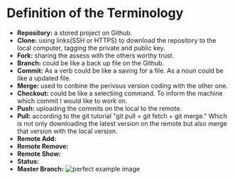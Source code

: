 # Definition of the Terminology
* **Repository:** a stored project on Github.
* **Clone:** using links(SSH or HTTPS) to download the repository to the local computer, tagging the private and public key.
* **Fork:** sharing the assess with the others worthy trust.
* **Branch:** could be like a back up file on the Github.
* **Commit:** As a verb could be like a saving for a file. As a noun could be like a updated file. 
* **Merge:** used to conbine the perivous version coding with the other one.
* **Checkout:** could be like a selectiing command. To inform the machine which commit I would like to work on.
* **Push:** uploading the commits on the local to the remote.
* **Pull:** according to the git tutorial "git pull = git fetch + git merge." Which is not only downloading the latest version on the                    remote but also merge that version with the local version.
* **Remote Add:** 
* **Remote Remove:** 
* **Remote Show:**
* **Status:**
* **Master Branch:**
![perfect example image](https://v.spirit.codes/images/2019/03/30/git.png)
